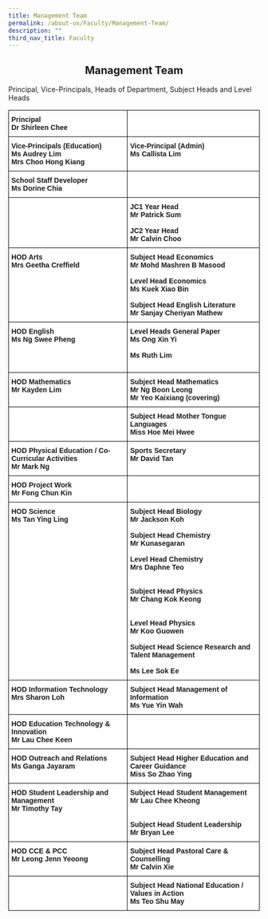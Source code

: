 ```yaml
---
title: Management Team
permalink: /about-us/Faculty/Management-Team/
description: ""
third_nav_title: Faculty
---
```

## <center> Management Team </center> 

Principal, Vice-Principals, Heads of Department, Subject Heads and Level Heads 

<style type="text/css">
.tg  {border-collapse:collapse;border-spacing:0;}
.tg td{border-color:black;border-style:solid;border-width:1px;font-family:Arial, sans-serif;font-size:14px;
  overflow:hidden;padding:10px 5px;word-break:normal;}
.tg th{border-color:black;border-style:solid;border-width:1px;font-family:Arial, sans-serif;font-size:14px;
  font-weight:normal;overflow:hidden;padding:10px 5px;word-break:normal;}
.tg .tg-dgl5{background-color:#FFF;font-weight:bold;text-align:left;vertical-align:top}
.tg .tg-ktyi{background-color:#FFF;text-align:left;vertical-align:top}
.tg .tg-zr06{background-color:#FFF;text-align:left;vertical-align:middle}
</style>
<table class="tg">
<thead>
  <tr>
    <th class="tg-dgl5">Principal<br>Dr Shirleen Chee<br></th>
    <th class="tg-ktyi"><br></th>
  </tr>
</thead>
<tbody>
  <tr>
    <td class="tg-dgl5">Vice-Principals (Education)<br>Ms Audrey Lim<br>Mrs Choo Hong Kiang<br></td>
    <td class="tg-dgl5">Vice-Principal (Admin)<br>Ms Callista Lim</td>
  </tr>
  <tr>
    <td class="tg-dgl5">School Staff Developer<br>Ms Dorine Chia<br></td>
    <td class="tg-zr06"></td>
  </tr>
  <tr>
    <td class="tg-ktyi"></td>
    <td class="tg-dgl5">JC1 Year Head<br>Mr Patrick Sum<br><br>JC2 Year Head<br>Mr Calvin Choo<br></td>
  </tr>
  <tr>
    <td class="tg-dgl5">HOD Arts<br>Mrs Geetha Creffield</td>
    <td class="tg-dgl5">Subject Head Economics<br>Mr Mohd Mashren B Masood<br><br>Level Head Economics<br>Ms Kuek Xiao Bin<br><br>Subject Head English Literature<br>Mr Sanjay Cheriyan Mathew<br></td>
  </tr>
  <tr>
    <td class="tg-dgl5">HOD English<br>Ms Ng Swee Pheng</td>
    <td class="tg-dgl5">Level Heads General Paper<br><span style="background-color:initial">Ms Ong Xin Yi</span><br><br>Ms Ruth Lim<br><br></td>
  </tr>
  <tr>
    <td class="tg-dgl5">HOD Mathematics<br><span style="background-color:initial">Mr Kayden Lim</span></td>
    <td class="tg-dgl5">Subject Head Mathematics<br>Mr Ng Boon Leong<br>Mr Yeo Kaixiang (covering)<br></td>
  </tr>
  <tr>
    <td class="tg-ktyi"><br></td>
    <td class="tg-dgl5">Subject Head Mother Tongue Languages<br>Miss Hoe Mei Hwee<br></td>
  </tr>
  <tr>
    <td class="tg-dgl5">HOD Physical Education / Co-Curricular Activities<br>Mr Mark Ng<br></td>
    <td class="tg-dgl5">Sports Secretary<br>Mr David Tan</td>
  </tr>
  <tr>
    <td class="tg-dgl5">HOD Project Work<br>Mr Fong Chun Kin<br></td>
    <td class="tg-zr06"></td>
  </tr>
  <tr>
    <td class="tg-dgl5">HOD Science<br>Ms Tan Ying Ling<br><br><br></td>
    <td class="tg-dgl5">Subject Head Biology<br>Mr Jackson Koh<br><br>Subject Head Chemistry<br>Mr Kunasegaran<br><br>Level Head Chemistry<br>Mrs Daphne Teo<br><br><br>Subject Head Physics<br>Mr Chang Kok Keong<br><br><br>Level Head Physics<br>Mr Koo Guowen<br><br>Subject Head Science Research and Talent Management<br><br>Ms Lee Sok Ee<br></td>
  </tr>
  <tr>
    <td class="tg-dgl5">HOD Information Technology<br>Mrs Sharon Loh<br></td>
    <td class="tg-dgl5">Subject Head Management of Information<br>Ms Yue Yin Wah</td>
  </tr>
  <tr>
    <td class="tg-dgl5">HOD Education Technology &amp; Innovation<br>Mr Lau Chee Keen<br></td>
    <td class="tg-zr06"></td>
  </tr>
  <tr>
    <td class="tg-dgl5">HOD Outreach and Relations<br>Ms Ganga Jayaram<br></td>
    <td class="tg-dgl5">Subject Head Higher Education and Career Guidance<br>Miss So Zhao Ying</td>
  </tr>
  <tr>
    <td class="tg-dgl5">HOD Student Leadership and Management<br>Mr Timothy Tay</td>
    <td class="tg-dgl5">Subject Head Student Management<br>Mr Lau Chee Kheong<br><br><br>Subject Head Student Leadership<br>Mr Bryan Lee<br></td>
  </tr>
  <tr>
    <td class="tg-dgl5">HOD CCE &amp; PCC<br>Mr Leong Jenn Yeoong</td>
    <td class="tg-dgl5">Subject Head Pastoral Care &amp; Counselling<br>Mr Calvin Xie<br></td>
  </tr>
  <tr>
    <td class="tg-zr06"></td>
    <td class="tg-dgl5">Subject Head National Education / Values in Action<br>Ms Teo Shu May</td>
  </tr>
</tbody>
</table>